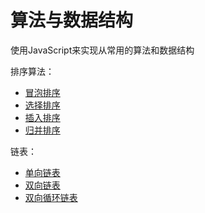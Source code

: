 # 算法与数据结构

使用JavaScript来实现从常用的算法和数据结构

排序算法：

- [冒泡排序](https://github.com/taokexia/JavaScript-Algorithm/blob/master/JavaScript/Sort/BubbleSort.js)
- [选择排序](https://github.com/taokexia/JavaScript-Algorithm/blob/master/JavaScript/Sort/SelectSort.js)
- [插入排序](https://github.com/taokexia/JavaScript-Algorithm/blob/master/JavaScript/Sort/InsertSort.js)
- [归并排序](https://github.com/taokexia/JavaScript-Algorithm/blob/master/JavaScript/Sort/MergeSortI.js)

链表：

- [单向链表](https://github.com/taokexia/JavaScript-Algorithm/blob/master/JavaScript/LinkedList/LinkedList.js)
- [双向链表](https://github.com/taokexia/JavaScript-Algorithm/blob/master/JavaScript/LinkedList/DoubleLinkedList.js)
- [双向循环链表](https://github.com/taokexia/JavaScript-Algorithm/blob/master/JavaScript/LinkedList/DoubleLoopLinkedList.js)

